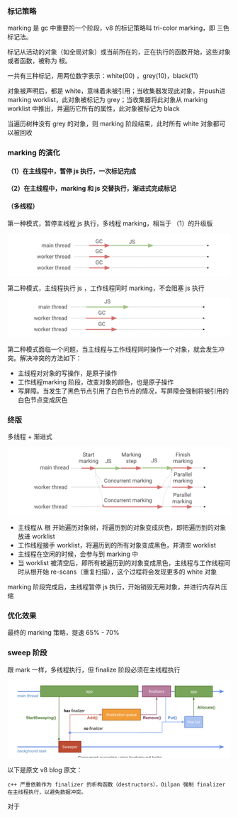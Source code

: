 

### 标记策略

marking 是 gc 中重要的一个阶段，v8 的标记策略叫 tri-color marking，即 三色 标记法。

标记从活动的对象（如全局对象）或当前所在的，正在执行的函数开始，这些对象或者函数，被称为 根。

一共有三种标记，用两位数字表示：white(00) ，grey(10)，black(11)

对象被声明后，都是 white，意味着未被引用；当收集器发现此对象，并push进 marking worklist，此对象被标记为 grey；当收集器将此对象从 marking worklist 中推出，并遍历它所有的属性，此对象被标记为 black

当遍历树种没有 grey 的对象，则 marking 阶段结束，此时所有 white 对象都可以被回收

### marking 的演化

#### （1）在主线程中，暂停 js 执行，一次标记完成

#### （2）在主线程中，marking 和 js 交替执行，渐进式完成标记

#### （多线程）

第一种模式，暂停主线程 js 执行，多线程 marking，相当于 （1）的升级版
                
<img src="https://github.com/HanLess/experience/blob/master/js/v8%E4%B8%8E%E6%80%A7%E8%83%BD%E4%BC%98%E5%8C%96/img/1.png" />


第二种模式，主线程执行 js ，工作线程同时 marking，不会阻塞 js 执行

<img src="https://github.com/HanLess/experience/blob/master/js/v8%E4%B8%8E%E6%80%A7%E8%83%BD%E4%BC%98%E5%8C%96/img/2.png" />


第二种模式面临一个问题，当主线程与工作线程同时操作一个对象，就会发生冲突。解决冲突的方法如下：

- 主线程对对象的写操作，是原子操作
- 工作线程marking 阶段，改变对象的颜色，也是原子操作
- 写屏障。当发生了黑色节点引用了白色节点的情况，写屏障会强制将被引用的白色节点变成灰色

### 终版

多线程 + 渐进式

<img src="https://github.com/HanLess/experience/blob/master/js/v8%E4%B8%8E%E6%80%A7%E8%83%BD%E4%BC%98%E5%8C%96/img/3.png" />

 - 主线程从 根 开始遍历对象树，将遍历到的对象变成灰色，即把遍历到的对象放进 worklist
 - 工作线程接手 worklist，将遍历到的所有对象变成黑色，并清空 worklist
 - 主线程在空闲的时候，会参与到 marking 中
 - 当 worklist 被清空后，即所有被遍历到的对象变成黑色，主线程与工作线程同时从根开始 re-scans（重复扫描），这个过程将会发现更多的 white 对象

marking 阶段完成后，主线程暂停 js 执行，开始销毁无用对象，并进行内存片压缩

### 优化效果

最终的 marking 策略，提速 65% - 70%


### sweep 阶段

跟 mark 一样，多线程执行，但 finalize 阶段必须在主线程执行

<img src="https://github.com/HanLess/experience/blob/master/js/v8%E4%B8%8E%E6%80%A7%E8%83%BD%E4%BC%98%E5%8C%96/img/sweeping.png" />

以下是原文 v8 blog 原文：

```
c++ 严重依赖作为 finalizer 的析构函数（destructors），Oilpan 强制 finalizer 在主线程执行，以避免数据冲突。
```

对于


